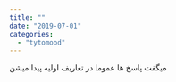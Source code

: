 ```yaml
---
title: ""
date: "2019-07-01"
categories: 
  - "tytomood"
---
```


میگفت پاسخ ها عموما در تعاریف اولیه پیدا میشن
